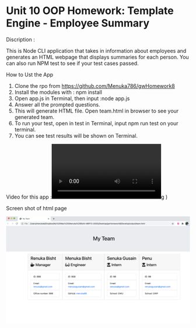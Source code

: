 # Unit 10 OOP Homework: Template Engine - Employee Summary

Discription :

This is Node CLI application that takes in information about employees and generates an HTML webpage that displays summaries for each person. You can also run NPM test to see if your test cases passed. 

How to Ust the App

1. Clone the rpo from https://github.com/Menuka786/gwHomework8
2. Install the modules with : npm install
3. Open app.js in Terminal, then input :node app.js
5.  Answer all the prompted questions.
4. This will generate HTML file. Open team.html in browser to see your generated team.
5. To run your test, open in test in Terminal, input npm run test on your terminal.
6. You can see test results will be shown on Terminal.

Video for this app :![video](HomeworkVideo.mov)g
)

Screen shot of html page

![screenshot](homework.png)



